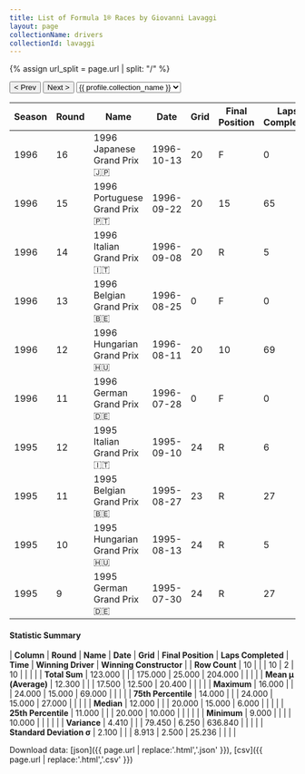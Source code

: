 ```yaml
---
title: List of Formula 1® Races by Giovanni Lavaggi
layout: page
collectionName: drivers
collectionId: lavaggi
---
```


{% assign url_split = page.url | split: "/" %}
<div id="collection-navigation">
<button onclick="selector.options[selector.selectedIndex-1].value && (window.location = selector.options[selector.selectedIndex-1].value);">&lt; Prev</button>
<button onclick="selector.options[selector.selectedIndex+1].value && (window.location = selector.options[selector.selectedIndex+1].value);">Next &gt;</button>
<select id="selector" onchange="this.options[this.selectedIndex].value && (window.location = this.options[this.selectedIndex].value);">
  {% for collectionId in site.data[page.collectionName].refs %}
    {% if collectionId == page.collectionId %}
      {% assign selected = "selected" %}
    {% else %}
      {% assign selected = "" %}
    {% endif %}
    {% assign profile = site.data[page.collectionName][collectionId].profile %}
    <option value="/f1/{{ page.collectionName }}/{{ collectionId }}/{{ url_split[4] }}" {{ selected }}>{{ profile.collection_name }}</option>
  {% endfor %}
</select>
</div>

| Season | Round | Name | Date | Grid | Final Position | Laps Completed | Time | Winning Driver | Winning Constructor |
|--|--|--|--|--|--|--|--|--|--|
| 1996 | 16 | 1996 Japanese Grand Prix 🇯🇵 | 1996-10-13 | 20 | F | 0 |   | Damon Hill 🇬🇧 | Williams 🇬🇧 |
| 1996 | 15 | 1996 Portuguese Grand Prix 🇵🇹 | 1996-09-22 | 20 | 15 | 65 |   | Jacques Villeneuve 🇨🇦 | Williams 🇬🇧 |
| 1996 | 14 | 1996 Italian Grand Prix 🇮🇹 | 1996-09-08 | 20 | R | 5 |   | Michael Schumacher 🇩🇪 | Ferrari 🇮🇹 |
| 1996 | 13 | 1996 Belgian Grand Prix 🇧🇪 | 1996-08-25 | 0 | F | 0 |   | Michael Schumacher 🇩🇪 | Ferrari 🇮🇹 |
| 1996 | 12 | 1996 Hungarian Grand Prix 🇭🇺 | 1996-08-11 | 20 | 10 | 69 |   | Jacques Villeneuve 🇨🇦 | Williams 🇬🇧 |
| 1996 | 11 | 1996 German Grand Prix 🇩🇪 | 1996-07-28 | 0 | F | 0 |   | Damon Hill 🇬🇧 | Williams 🇬🇧 |
| 1995 | 12 | 1995 Italian Grand Prix 🇮🇹 | 1995-09-10 | 24 | R | 6 |   | Johnny Herbert 🇬🇧 | Benetton 🇮🇹 |
| 1995 | 11 | 1995 Belgian Grand Prix 🇧🇪 | 1995-08-27 | 23 | R | 27 |   | Michael Schumacher 🇩🇪 | Benetton 🇮🇹 |
| 1995 | 10 | 1995 Hungarian Grand Prix 🇭🇺 | 1995-08-13 | 24 | R | 5 |   | Damon Hill 🇬🇧 | Williams 🇬🇧 |
| 1995 | 9 | 1995 German Grand Prix 🇩🇪 | 1995-07-30 | 24 | R | 27 |   | Michael Schumacher 🇩🇪 | Benetton 🇮🇹 |

#### Statistic Summary

| **Column** | **Round** | **Name** | **Date** | **Grid** | **Final Position** | **Laps Completed** | **Time** | **Winning Driver** | **Winning Constructor** |
| **Row Count** | 10 |  |  | 10 | 2 | 10 |  |  |  |
| **Total Sum** | 123.000 |  |  | 175.000 | 25.000 | 204.000 |  |  |  |
| **Mean μ (Average)** | 12.300 |  |  | 17.500 | 12.500 | 20.400 |  |  |  |
| **Maximum** | 16.000 |  |  | 24.000 | 15.000 | 69.000 |  |  |  |
| **75th Percentile** | 14.000 |  |  | 24.000 | 15.000 | 27.000 |  |  |  |
| **Median** | 12.000 |  |  | 20.000 | 15.000 | 6.000 |  |  |  |
| **25th Percentile** | 11.000 |  |  | 20.000 | 10.000 |  |  |  |  |
| **Minimum** | 9.000 |  |  |  | 10.000 |  |  |  |  |
| **Variance** | 4.410 |  |  | 79.450 | 6.250 | 636.840 |  |  |  |
| **Standard Deviation σ** | 2.100 |  |  | 8.913 | 2.500 | 25.236 |  |  |  |

Download data: [json]({{ page.url | replace:'.html','.json' }}), [csv]({{ page.url | replace:'.html','.csv' }})
